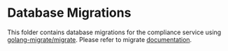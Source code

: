 # Database Migrations

This folder contains database migrations for the compliance service using
[golang-migrate/migrate](https://github.com/golang-migrate/migrate). Please
refer to migrate
[documentation](https://github.com/golang-migrate/migrate/tree/master/cmd/migrate).
